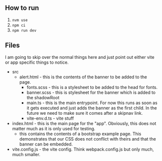 
## How to run
1. `nvm use`
2. `npm ci`
3. `npm run dev`

## Files
I am going to skip over the normal things here and just point out either vite or app specific things to notice.

* src
  * alert.html - this is the contents of the banner to be added to the page.
	* fonts.scss - this is a stylesheet to be added to the head for fonts.
	* banner.scss - this is stylesheet for the banner which is added to the shadowRoot
	* main.ts - this is the main entrypoint. For now this runs as soon as it gets executed and just adds the banner as the first child. In the future we need to make sure it comes after a skipnav link.
	* vite-env.d.ts - vite stuff
* index.html - this is the main page for the "app". Obviously, this does not matter much as it is only used for testing.
  * this contains the contents of a bootstrap example page. This demonstrates that our CSS does not conflict with theirs and that the banner can be embedded.
* vite.config.js - the vite config. Think webpack.config.js but only much, much smaller.
